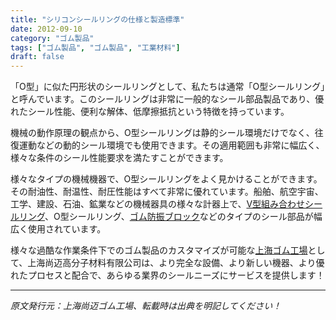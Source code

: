 ```yaml
---
title: "シリコンシールリングの仕様と製造標準"
date: 2012-09-10
category: "ゴム製品"
tags: ["ゴム製品", "ゴム製品", "工業材料"]
draft: false
---
```


「O型」に似た円形状のシールリングとして、私たちは通常「O型シールリング」と呼んでいます。このシールリングは非常に一般的なシール部品製品であり、優れたシール性能、便利な解体、低摩擦抵抗という特徴を持っています。

機械の動作原理の観点から、O型シールリングは静的シール環境だけでなく、往復運動などの動的シール環境でも使用できます。その適用範囲も非常に幅広く、様々な条件のシール性能要求を満たすことができます。

様々なタイプの機械機器で、O型シールリングをよく見かけることができます。その耐油性、耐温性、耐圧性能はすべて非常に優れています。船舶、航空宇宙、工学、建設、石油、鉱業などの機械器具の様々な計器上で、[V型組み合わせシールリング](http://www.smpolymer.com/xiangjiaozhipin/130/)、O型シールリング、[ゴム防振ブロック](http://www.smpolymer.com/)などのタイプのシール部品が幅広く使用されています。

様々な過酷な作業条件下でのゴム製品のカスタマイズが可能な[上海ゴム工場](http://www.smpolymer.com/)として、上海尚迈高分子材料有限公司は、より完全な設備、より新しい機器、より優れたプロセスと配合で、あらゆる業界のシールニーズにサービスを提供します！

---

*原文発行元：上海尚迈ゴム工場、転載時は出典を明記してください！*
